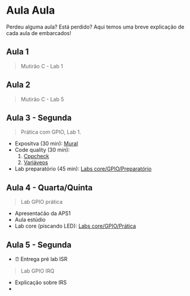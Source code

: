 # Aula Aula

Perdeu alguma aula? Está perdido? Aqui temos uma breve explicação de cada aula de embarcados!

## Aula 1 

> Mutirão C - Lab 1

## Aula 2

> Mutirão C - Lab 5

## Aula 3 - Segunda

> Prática com GPIO, Lab 1.

- Expositva (30 min): [Mural]({{aula_1_mural}})
- Code quality (30 min):
    1. [Cppcheck](/site/CodeQuality/cppcheck)
    1. [Variáveos](/site/CodeQuality/variables)
- Lab preparatório (45 min): [Labs core/GPIO/Preparatório](/site/labs/gpio-pre-lab)

## Aula 4 - Quarta/Quinta

> Lab GPIO prática

- Apresentaćão da APS1 
- Aula estúdio
- Lab core (piscando LED): [Labs core/GPIO/Prática](/site/labs/gpio-pra-lab)

## Aula 5 - Segunda

- ⏰  Entrega pré lab ISR
> Lab GPIO IRQ

- Explicação sobre IRS
- 
